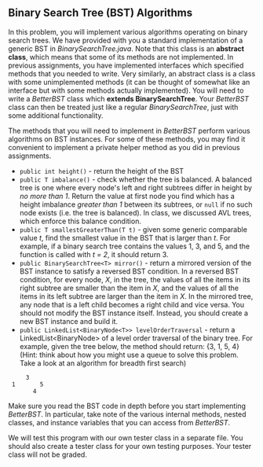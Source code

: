## Binary Search Tree (BST) Algorithms 

In this problem, you will implement various algorithms operating on binary search trees. We have provided with you a standard implementation of a generic BST in *BinarySearchTree.java*. Note that this class is an **abstract class**, which means that some of its methods are not implemented. In previous assignments, you have implemented interfaces which specified methods that you needed to write. Very similarly, an abstract class is a class with some unimplemented methods (it can be thought of somewhat like an interface but with some methods actually implemented). You will need to write a *BetterBST* class which **extends BinarySearchTree**. Your *BetterBST* class can then be treated just like a regular *BinarySearchTree*, just with some additional functionality.

The methods that you will need to implement in *BetterBST* perform various algorithms on BST instances. For some of these methods, you may find it convenient to implement a private helper method as you did in previous assignments.

* ```public int height()``` - return the height of the BST
* ```public T imbalance()``` - check whether the tree is balanced. A balanced tree is one where every node's left and right subtrees differ in height by _no more than 1_. Return the value at first node you find which has a height imbalance *greater than 1* between its subtrees, or ```null``` if no such node exists (i.e. the tree is balanced). In class, we discussed AVL trees, which enforce this balance condition.
* ```public T smallestGreaterThan(T t)``` - given some generic comparable value _t_, find the smallest value in the BST that is larger than _t_. For example, if a binary search tree contains the values 1, 3, and 5, and the function is called with _t = 2_, it should return 3.
* ```public BinarySearchTree<T> mirror()``` - return a mirrored version of the BST instance to satisfy a reversed BST condition. In a reversed BST condition, for every node, _X_, in the tree, the values of all the items in its right subtree are smaller than the item in _X_, and the values of all the items in its left subtree are larger than the item in _X_.  In the mirrored tree, any node that is a left child becomes a right child and vice versa. You should not modify the BST instance itself. Instead, you should create a new BST instance and build it.
* ```public LinkedList<BinaryNode<T>> levelOrderTraversal``` - return a LinkedList<BinaryNode<T>> of a level order traversal of the binary tree. For example, given the tree below, the method should return: {3, 1, 5, 4} (Hint: think about how you might use a queue to solve this problem. Take a look at an algorithm for breadth first search)
```
     3
 1       5
       4
```

Make sure you read the BST code in depth before you start implementing *BetterBST*. In particular, take note of the various internal methods, nested classes, and instance variables that you can access from *BetterBST*.

We will test this program with our own tester class in a separate file.  You should also create a tester class for your own testing purposes.  Your tester class will not be graded.
